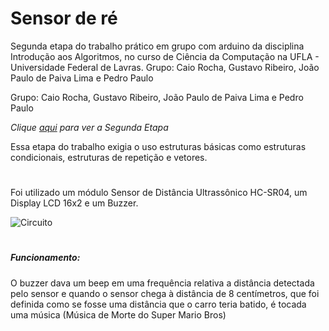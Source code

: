 # Sensor de ré

Segunda etapa do trabalho prático em grupo com arduino da disciplina Introdução aos Algoritmos, no curso de Ciência da Computação na UFLA - Universidade Federal de Lavras. Grupo: Caio Rocha, Gustavo Ribeiro, João Paulo de Paiva Lima e Pedro Paulo

Grupo: Caio Rocha, Gustavo Ribeiro, João Paulo de Paiva Lima e Pedro Paulo

*Clique [aqui]() para ver a Segunda Etapa*

Essa etapa do trabalho exigia o uso estruturas básicas como estruturas condicionais, estruturas de repetição e vetores.

#
Foi utilizado um módulo Sensor de Distância Ultrassônico HC-SR04, um Display LCD 16x2 e um Buzzer.

![Circuito]()
#

##### Funcionamento:

O buzzer dava um beep em uma frequência relativa a distância detectada pelo sensor e quando o sensor chega à distância de 8 centímetros, que foi definida como se fosse uma distância que o carro teria batido, é tocada uma música (Música de Morte do Super Mario Bros)
